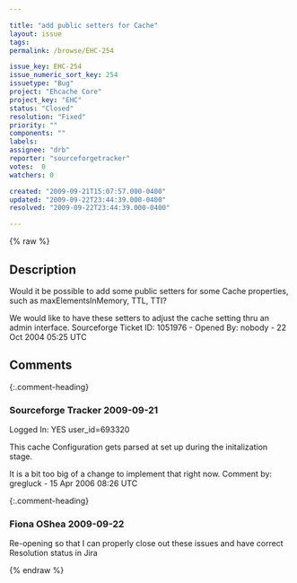 ```yaml
---

title: "add public setters for Cache"
layout: issue
tags: 
permalink: /browse/EHC-254

issue_key: EHC-254
issue_numeric_sort_key: 254
issuetype: "Bug"
project: "Ehcache Core"
project_key: "EHC"
status: "Closed"
resolution: "Fixed"
priority: ""
components: ""
labels: 
assignee: "drb"
reporter: "sourceforgetracker"
votes:  0
watchers: 0

created: "2009-09-21T15:07:57.000-0400"
updated: "2009-09-22T23:44:39.000-0400"
resolved: "2009-09-22T23:44:39.000-0400"

---
```




{% raw %}



## Description

<div markdown="1" class="description">

Would it be possible to add some public setters for
some Cache properties, such as maxElementsInMemory,
TTL, TTI?

We would like to have these setters to adjust the cache
setting thru an admin interface.
Sourceforge Ticket ID: 1051976 - Opened By: nobody - 22 Oct 2004 05:25 UTC

</div>

## Comments


{:.comment-heading}
### **Sourceforge Tracker** <span class="date">2009-09-21</span>

<div markdown="1" class="comment">

Logged In: YES 
user\_id=693320

This cache Configuration gets parsed at set up during the initalization stage. 

It is a bit too big of a change to implement that right now.
Comment by: gregluck - 15 Apr 2006 08:26 UTC

</div>


{:.comment-heading}
### **Fiona OShea** <span class="date">2009-09-22</span>

<div markdown="1" class="comment">

Re-opening so that I can properly close out these issues and have correct Resolution status in Jira

</div>



{% endraw %}
